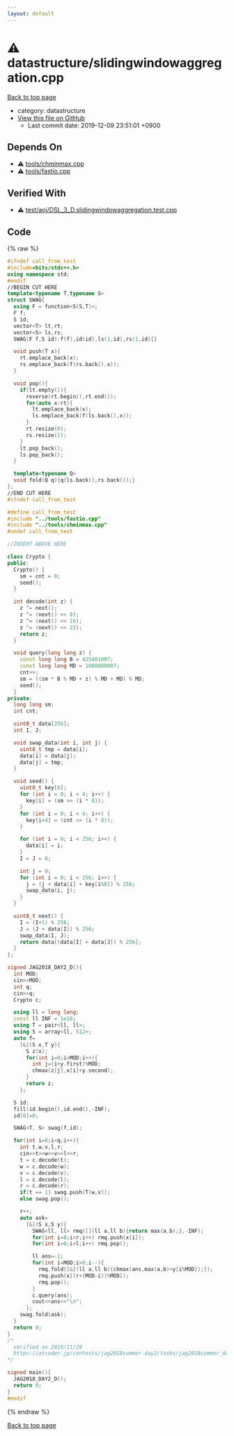 ```yaml
---
layout: default
---
```


<!-- mathjax config similar to math.stackexchange -->
<script type="text/javascript" async
  src="https://cdnjs.cloudflare.com/ajax/libs/mathjax/2.7.5/MathJax.js?config=TeX-MML-AM_CHTML">
</script>
<script type="text/x-mathjax-config">
  MathJax.Hub.Config({
    TeX: { equationNumbers: { autoNumber: "AMS" }},
    tex2jax: {
      inlineMath: [ ['$','$'] ],
      processEscapes: true
    },
    "HTML-CSS": { matchFontHeight: false },
    displayAlign: "left",
    displayIndent: "2em"
  });
</script>

<script type="text/javascript" src="https://cdnjs.cloudflare.com/ajax/libs/jquery/3.4.1/jquery.min.js"></script>
<script src="https://cdn.jsdelivr.net/npm/jquery-balloon-js@1.1.2/jquery.balloon.min.js" integrity="sha256-ZEYs9VrgAeNuPvs15E39OsyOJaIkXEEt10fzxJ20+2I=" crossorigin="anonymous"></script>
<script type="text/javascript" src="../../assets/js/copy-button.js"></script>
<link rel="stylesheet" href="../../assets/css/copy-button.css" />


# :warning: datastructure/slidingwindowaggregation.cpp
<a href="../../index.html">Back to top page</a>

* category: datastructure
* <a href="{{ site.github.repository_url }}/blob/master/datastructure/slidingwindowaggregation.cpp">View this file on GitHub</a>
    - Last commit date: 2019-12-09 23:51:01 +0900




## Depends On
* :warning: <a href="../tools/chminmax.cpp.html">tools/chminmax.cpp</a>
* :warning: <a href="../tools/fastio.cpp.html">tools/fastio.cpp</a>


## Verified With
* :warning: <a href="../../verify/test/aoj/DSL_3_D.slidingwindowaggregation.test.cpp.html">test/aoj/DSL_3_D.slidingwindowaggregation.test.cpp</a>


## Code
{% raw %}
```cpp
#ifndef call_from_test
#include<bits/stdc++.h>
using namespace std;
#endif
//BEGIN CUT HERE
template<typename T,typename S>
struct SWAG{
  using F = function<S(S,T)>;
  F f;
  S id;
  vector<T> lt,rt;
  vector<S> ls,rs;
  SWAG(F f,S id):f(f),id(id),ls(1,id),rs(1,id){}

  void push(T x){
    rt.emplace_back(x);
    rs.emplace_back(f(rs.back(),x));
  }

  void pop(){
    if(lt.empty()){
      reverse(rt.begin(),rt.end());
      for(auto x:rt){
        lt.emplace_back(x);
        ls.emplace_back(f(ls.back(),x));
      }
      rt.resize(0);
      rs.resize(1);
    }
    lt.pop_back();
    ls.pop_back();
  }

  template<typename Q>
  void fold(Q q){q(ls.back(),rs.back());}
};
//END CUT HERE
#ifndef call_from_test

#define call_from_test
#include "../tools/fastio.cpp"
#include "../tools/chminmax.cpp"
#undef call_from_test

//INSERT ABOVE HERE

class Crypto {
public:
  Crypto() {
    sm = cnt = 0;
    seed();
  }

  int decode(int z) {
    z ^= next();
    z ^= (next() << 8);
    z ^= (next() << 16);
    z ^= (next() << 22);
    return z;
  }

  void query(long long z) {
    const long long B = 425481007;
    const long long MD = 1000000007;
    cnt++;
    sm = ((sm * B % MD + z) % MD + MD) % MD;
    seed();
  }
private:
  long long sm;
  int cnt;

  uint8_t data[256];
  int I, J;

  void swap_data(int i, int j) {
    uint8_t tmp = data[i];
    data[i] = data[j];
    data[j] = tmp;
  }

  void seed() {
    uint8_t key[8];
    for (int i = 0; i < 4; i++) {
      key[i] = (sm >> (i * 8));
    }
    for (int i = 0; i < 4; i++) {
      key[i+4] = (cnt >> (i * 8));
    }

    for (int i = 0; i < 256; i++) {
      data[i] = i;
    }
    I = J = 0;

    int j = 0;
    for (int i = 0; i < 256; i++) {
      j = (j + data[i] + key[i%8]) % 256;
      swap_data(i, j);
    }
  }

  uint8_t next() {
    I = (I+1) % 256;
    J = (J + data[I]) % 256;
    swap_data(I, J);
    return data[(data[I] + data[J]) % 256];
  }
};

signed JAG2018_DAY2_D(){
  int MOD;
  cin>>MOD;
  int q;
  cin>>q;
  Crypto c;

  using ll = long long;
  const ll INF = 1e18;
  using T = pair<ll, ll>;
  using S = array<ll, 512>;
  auto f=
    [&](S x,T y){
      S z(x);
      for(int i=0;i<MOD;i++){
        int j=(i+y.first)%MOD;
        chmax(z[j],x[i]+y.second);
      }
      return z;
    };

  S id;
  fill(id.begin(),id.end(),-INF);
  id[0]=0;

  SWAG<T, S> swag(f,id);

  for(int i=0;i<q;i++){
    int t,w,v,l,r;
    cin>>t>>w>>v>>l>>r;
    t = c.decode(t);
    w = c.decode(w);
    v = c.decode(v);
    l = c.decode(l);
    r = c.decode(r);
    if(t == 1) swag.push(T(w,v));
    else swag.pop();

    r++;
    auto ask=
      [&](S x,S y){
        SWAG<ll, ll> rmq([](ll a,ll b){return max(a,b);},-INF);
        for(int i=0;i<r;i++) rmq.push(x[i]);
        for(int i=0;i<l;i++) rmq.pop();

        ll ans=-1;
        for(int i=MOD;i>0;i--){
          rmq.fold([&](ll a,ll b){chmax(ans,max(a,b)+y[i%MOD]);});
          rmq.push(x[(r+(MOD-i))%MOD]);
          rmq.pop();
        }
        c.query(ans);
        cout<<ans<<"\n";
      };
    swag.fold(ask);
  }
  return 0;
}
/*
  verified on 2019/11/29
  https://atcoder.jp/contests/jag2018summer-day2/tasks/jag2018summer_day2_d
*/

signed main(){
  JAG2018_DAY2_D();
  return 0;
}
#endif

```
{% endraw %}

<a href="../../index.html">Back to top page</a>

